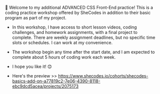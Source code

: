 🤩 Welcome to my additional ADVANCED CSS Front-End practice! This is a coding practice workshop offered by SheCodes in addition to their basic program as part of my project.

- In this workshop, l have access to short lesson videos, coding challenges, and homework assignments, with a final project to complete. There are weekly assignment deadlines, but no specific time slots or schedules. I can work at my convenience.

- The workshop begin any time after the start date, and I am expected to complete about 5 hours of coding work each week.

- I hope you like it! 😊

- Here's the preview >> https://www.shecodes.io/cohorts/shecodes-basics-add-on-a77819c2-7e06-4390-8118-ebc9dcd5acea/projects/2075173 
